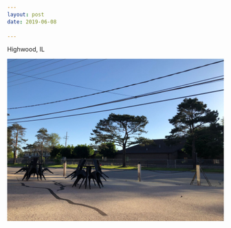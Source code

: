 ```yaml
---
layout: post
date: 2019-06-08

---
```

Highwood, IL

<img src="/assets/images/663E626B-9200-496E-A674-A3B68D6650A4.jpeg" />

